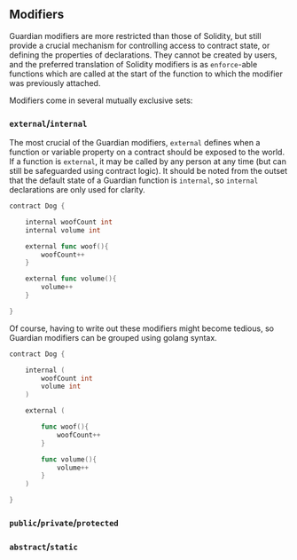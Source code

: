 ## Modifiers

Guardian modifiers are more restricted than those of Solidity, but still provide a crucial mechanism for controlling access to contract state, or defining the properties of declarations. They cannot be created by users, and the preferred translation of Solidity modifiers is as ``enforce``-able functions which are called at the start of the function to which the modifier was previously attached.

Modifiers come in several mutually exclusive sets:

### ```external```/```internal```

The most crucial of the Guardian modifiers, ```external``` defines when a function or variable property on a contract should be exposed to the world. If a function is ```external```, it may be called by any person at any time (but can still be safeguarded using contract logic). It should be noted from the outset that the default state of a Guardian function is ```internal```, so ```internal``` declarations are only used for clarity.

```go
contract Dog {

    internal woofCount int
    internal volume int

    external func woof(){
        woofCount++
    }

    external func volume(){
        volume++
    }

}
```

Of course, having to write out these modifiers might become tedious, so Guardian modifiers can be grouped using golang syntax.

```go
contract Dog {

    internal (
        woofCount int
        volume int
    )

    external (

        func woof(){
            woofCount++
        }

        func volume(){
            volume++
        }
    )

}
```

### ```public```/```private```/```protected```

### ```abstract```/```static```
